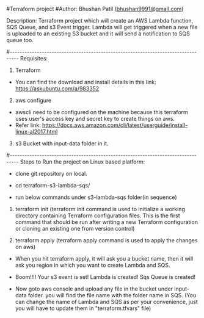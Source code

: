 #Terraform project
#Author: Bhushan Patil (bhushan9991@gmail.com)

Description: Terraform project which will create an AWS Lambda function, SQS Queue, and s3 Event trigger. Lambda will get triggered when a new file is uploaded to an existing S3 bucket and it will send a notification to SQS queue too.

#---------------------------------------------------------------------------------
Requisites: 
1. Terraform
  - You can find the download and install details in this link: https://askubuntu.com/a/983352

2. aws configure
  - awscli need to be configured on the machine because this terraform uses user's access key and secret key to create things on aws.
  - Refer link: https://docs.aws.amazon.com/cli/latest/userguide/install-linux-al2017.html

3. s3 Bucket with input-data folder in it.

#---------------------------------------------------------------------------------
Steps to Run the project on Linux based platform:

- clone git repository on local.

- cd terraform-s3-lambda-sqs/

- run below commands under s3-lambda-sqs folder(in sequence)

1. terraform init
(terraform init command is used to initialize a working directory containing Terraform configuration files. This is the first command that should be run after writing a new Terraform configuration or cloning an existing one from version control)

2. terraform apply
(terraform apply command is used to apply the changes on aws)

- When you hit terraform apply, it will ask you a bucket name, then it will ask you region in which you want to create Lambda and SQS.

- Boom!!!! Your s3 event is set! Lambda is created! Sqs Queue is created!

- Now goto aws console and upload any file in the bucket under input-data folder. you will find the file name with the folder name in SQS. (You can change the name of Lambda and SQS as per your convenience, just you will have to update them in "terraform.tfvars" file)
